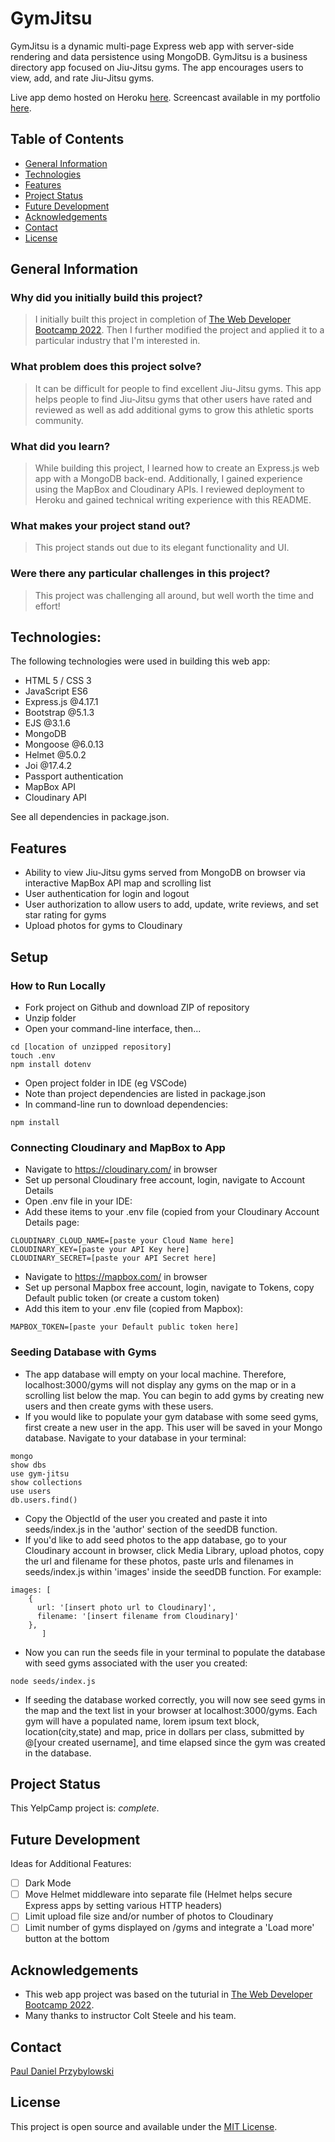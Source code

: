 # GymJitsu

GymJitsu is a dynamic multi-page Express web app with server-side rendering and data persistence using MongoDB. GymJitsu is a business directory app focused on Jiu-Jitsu gyms. The app encourages users to view, add, and rate Jiu-Jitsu gyms. 

Live app demo hosted on Heroku [here](). Screencast available in my portfolio [here](https://paulprzybylowski.github.io/#projects).

## Table of Contents

- [General Information](#general-information)
- [Technologies](#technologies)
- [Features](#features)
- [Project Status](#project-status)
- [Future Development](#future-development)
- [Acknowledgements](#acknowledgements)
- [Contact](#contact)
- [License](#license)

## General Information

### Why did you initially build this project?

> I initially built this project in completion of [The Web Developer Bootcamp 2022](https://www.udemy.com/course/the-web-developer-bootcamp/). Then I further modified the project and applied it to a particular industry that I'm interested in.

### What problem does this project solve?

> It can be difficult for people to find excellent Jiu-Jitsu gyms. This app helps people to find Jiu-Jitsu gyms that other users have rated and reviewed as well as add additional gyms to grow this athletic sports community. 

### What did you learn?

> While building this project, I learned how to create an Express.js web app with a MongoDB back-end. Additionally, I gained experience using the MapBox and Cloudinary APIs. I reviewed deployment to Heroku and gained technical writing experience with this README. 

### What makes your project stand out?

> This project stands out due to its elegant functionality and UI. 

### Were there any particular challenges in this project?

> This project was challenging all around, but well worth the time and effort! 

## Technologies:

The following technologies were used in building this web app:

- HTML 5 / CSS 3
- JavaScript ES6
- Express.js @4.17.1
- Bootstrap @5.1.3
- EJS @3.1.6
- MongoDB
- Mongoose @6.0.13
- Helmet @5.0.2
- Joi @17.4.2
- Passport authentication
- MapBox API
- Cloudinary API 

See all dependencies in package.json.

## Features

- Ability to view Jiu-Jitsu gyms served from MongoDB on browser via interactive MapBox API map and scrolling list 
- User authentication for login and logout
- User authorization to allow users to add, update, write reviews, and set star rating for gyms 
- Upload photos for gyms to Cloudinary

## Setup

### How to Run Locally

- Fork project on Github and download ZIP of repository
- Unzip folder
- Open your command-line interface, then... 

```
cd [location of unzipped repository]
touch .env
npm install dotenv
```

- Open project folder in IDE (eg VSCode)
- Note than project dependencies are listed in package.json
- In command-line run to download dependencies:

`npm install`

### Connecting Cloudinary and MapBox to App

- Navigate to https://cloudinary.com/ in browser
- Set up personal Cloudinary free account, login, navigate to Account Details
- Open .env file in your IDE:
- Add these items to your .env file (copied from your Cloudinary Account Details page:

```
CLOUDINARY_CLOUD_NAME=[paste your Cloud Name here]
CLOUDINARY_KEY=[paste your API Key here]
CLOUDINARY_SECRET=[paste your API Secret here]
```

- Navigate to https://mapbox.com/ in browser
- Set up personal Mapbox free account, login, navigate to Tokens, copy Default public token (or create a custom token)
- Add this item to your .env file (copied from Mapbox):

`MAPBOX_TOKEN=[paste your Default public token here]`

### Seeding Database with Gyms 

- The app database will empty on your local machine. Therefore, localhost:3000/gyms will not display any gyms on the map or in a scrolling list below the map. You can begin to add gyms by creating new users and then create gyms with these users.
- If you would like to populate your gym database with some seed gyms, first create a new user in the app. This user will be saved in your Mongo database. Navigate to your database in your terminal:

```
mongo
show dbs
use gym-jitsu
show collections
use users
db.users.find()
```

- Copy the ObjectId of the user you created and paste it into seeds/index.js in the 'author' section of the seedDB function.
- If you'd like to add seed photos to the app database, go to your Cloudinary account in browser, click Media Library, upload photos, copy the url and filename for these photos, paste urls and filenames in seeds/index.js within 'images' inside the seedDB function. For example:

```
images: [
    {
      url: '[insert photo url to Cloudinary]',
      filename: '[insert filename from Cloudinary]'
    },
       ]
```

- Now you can run the seeds file in your terminal to populate the database with seed gyms associated with the user you created:

`node seeds/index.js`

- If seeding the database worked correctly, you will now see seed gyms in the map and the text list in your browser at localhost:3000/gyms. Each gym will have a populated name, lorem ipsum text block, location(city,state) and map, price in dollars per class, submitted by @[your created username], and time elapsed since the gym was created in the database. 

## Project Status

This YelpCamp project is: _complete_.

## Future Development

Ideas for Additional Features:

- [ ] Dark Mode
- [ ] Move Helmet middleware into separate file (Helmet helps secure Express apps by setting various HTTP headers)
- [ ] Limit upload file size and/or number of photos to Cloudinary
- [ ] Limit number of gyms displayed on /gyms and integrate a 'Load more' button at the bottom

## Acknowledgements

- This web app project was based on the tuturial in [The Web Developer Bootcamp 2022](https://www.udemy.com/course/the-web-developer-bootcamp/).
- Many thanks to instructor Colt Steele and his team.

## Contact

[Paul Daniel Przybylowski](https://paulprzybylowski.github.io)

## License

This project is open source and available under the [MIT License](https://github.com/git/git-scm.com/blob/main/MIT-LICENSE.txt).
